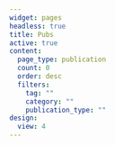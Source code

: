 ```yaml
---
widget: pages
headless: true
title: Pubs
active: true
content:
  page_type: publication
  count: 0
  order: desc
  filters:
    tag: ""
    category: ""
    publication_type: ""
design:
  view: 4
---
```

